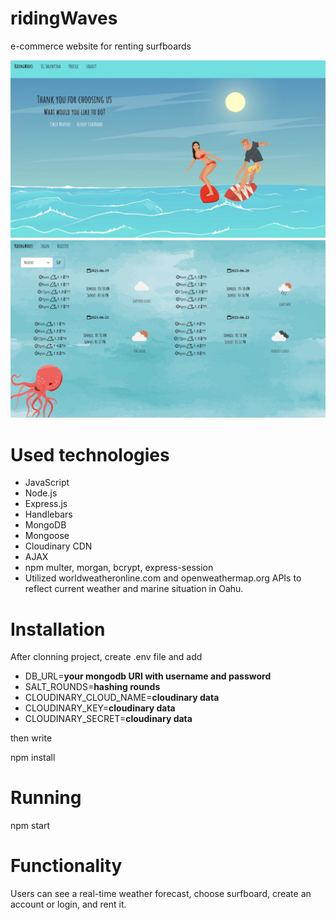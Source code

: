 # ridingWaves

 e-commerce website for renting surfboards
 
 ![](imagesGH/Screen%20Shot%202021-06-19%20at%203.58.50%20PM.png)
 ![](imagesGH/Screen%20Shot%202021-06-19%20at%203.52.28%20PM.png)
 

# Used technologies

* JavaScript
* Node.js
* Express.js
* Handlebars
* MongoDB
* Mongoose
* Cloudinary CDN
* AJAX
* npm multer, morgan, bcrypt, express-session
* Utilized worldweatheronline.com and openweathermap.org APIs to reflect current weather and marine situation in Oahu.


# Installation

After clonning project, create .env file and add

* DB_URL=**your mongodb URI with username and password**
* SALT_ROUNDS=**hashing rounds**
* CLOUDINARY_CLOUD_NAME=**cloudinary data**
* CLOUDINARY_KEY=**cloudinary data**
* CLOUDINARY_SECRET=**cloudinary data**

then write

npm install

# Running

npm start

# Functionality 

Users can see a real-time weather forecast, choose surfboard, create an account or login, and rent it.


